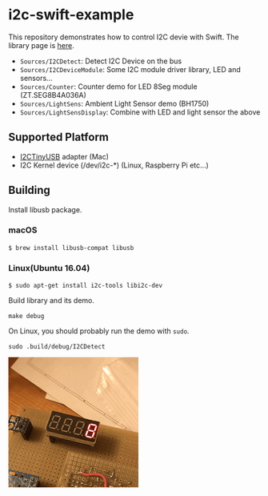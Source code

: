 # i2c-swift-example

This repository demonstrates how to control I2C devie with Swift. The library page is [here](https://github.com/novi/i2c-swift).

* `Sources/I2CDetect`: Detect I2C Device on the bus
* `Sources/I2CDeviceModule`: Some I2C module driver library, LED and sensors...
* `Sources/Counter`: Counter demo for LED 8Seg module (ZT.SEG8B4A036A)
* `Sources/LightSens`: Ambient Light Sensor demo (BH1750)
* `Sources/LightSensDisplay`: Combine with LED and light sensor the above

## Supported Platform

* [I2CTinyUSB](https://github.com/novi/i2c_tiny_usb) adapter (Mac)
* I2C Kernel device (/dev/i2c-*) (Linux, Raspberry Pi etc...)

## Building

Install libusb package.

### macOS

```
$ brew install libusb-compat libusb
```

### Linux(Ubuntu 16.04)


```
$ sudo apt-get install i2c-tools libi2c-dev
```

Build library and its demo.

```
make debug
```

On Linux, you should probably run the demo with `sudo`.

```
sudo .build/debug/I2CDetect
```

![](https://github.com/novi/i2c-swift-example/raw/master/demo.gif)
